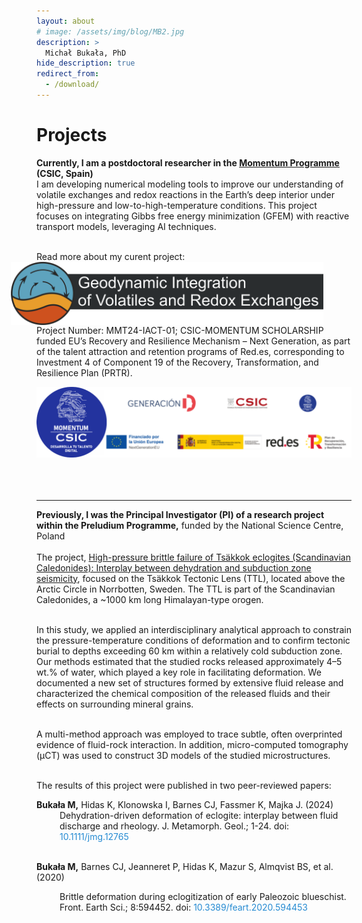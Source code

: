 ```yaml
---
layout: about
# image: /assets/img/blog/MB2.jpg
description: >
  Michał Bukała, PhD
hide_description: true
redirect_from:
  - /download/
---
```

# Projects
<b> Currently, I am a postdoctoral researcher in the [Momentum Programme](https://momentum.csic.es/en/momentum-program/) (CSIC, Spain) </b><br>
I am developing numerical modeling tools to improve our understanding of volatile exchanges and redox reactions in the Earth’s deep interior under high-pressure and low-to-high-temperature conditions. 
This project focuses on integrating Gibbs free energy minimization (GFEM) with reactive transport models, leveraging AI techniques.<br><br>

Read more about my curent project: 
<a href="https://micbukala.github.io/research/2025-03-15-momentum/">
  <img src="/assets/img/blog/project_logo_dark.png" alt="Geodynamic Integration of Volatiles and Redox Exchanges" style="width: 500px; float: right; margin-right: 45px;">
</a>

<br><br><br><br>
Project Number: MMT24-IACT-01; CSIC-MOMENTUM SCHOLARSHIP funded EU’s Recovery and Resilience Mechanism – Next Generation, as part of the talent attraction and retention programs of Red.es, corresponding to Investment 4 of Component 19 of the Recovery, Transformation, and Resilience Plan (PRTR).

<img src="/assets/img/blog/momentum.png" alt="Momentum" style="width: 700px; float: center; margin-right: 45px;"> 
<br><br><br><br>

---

<b>Previously, I was the Principal Investigator (PI) of a research project within the Preludium Programme,</b> funded by the National Science Centre, Poland<br><br>
The project, [High-pressure brittle failure of Tsäkkok eclogites (Scandinavian Caledonides): Interplay between dehydration and subduction zone seismicity](https://projekty.ncn.gov.pl/en/index.php?projekt_id=443889), focused on the Tsäkkok Tectonic Lens (TTL), located above the Arctic Circle in Norrbotten, Sweden. The TTL is part of the Scandinavian Caledonides, a ~1000 km long Himalayan-type orogen.<br><br>

In this study, we applied an interdisciplinary analytical approach to constrain the pressure-temperature conditions of deformation and to confirm tectonic burial to depths exceeding 60 km within a relatively cold subduction zone. Our methods estimated that the studied rocks released approximately 4–5 wt.% of water, which played a key role in facilitating deformation. We documented a new set of structures formed by extensive fluid release and characterized the chemical composition of the released fluids and their effects on surrounding mineral grains.<br><br>

A multi-method approach was employed to trace subtle, often overprinted evidence of fluid-rock interaction. In addition, micro-computed tomography (µCT) was used to construct 3D models of the studied microstructures.<br><br>

The results of this project were published in two peer-reviewed papers:
<html lang="pl">
<head>
  <meta charset="UTF-8">
  <title>Projekty Naukowe</title>
  <style>
    :root {
      --accent-color: rgb(79,177,186);
    }
        .indent {
    margin-left: 37px; 
    }
  </style>
</head>

<body>
<b><b>Bukała M,</b></b> Hidas K, Klonowska I, Barnes CJ, Fassmer K, Majka J. (2024) <br>
<div class="indent">
  Dehydration-driven deformation of eclogite: interplay between fluid discharge and rheology.
  J. Metamorph. Geol.; 1-24.
  doi: <a href="https://doi.org/10.1111/jmg.12765" style="color: rgb(38,139,210); text-decoration: none;"> 10.1111/jmg.12765 </a> 
</div>   
<br>

<b>Bukała M,</b> Barnes CJ, Jeanneret P, Hidas K, Mazur S, Almqvist BS, et al. (2020) <br>
<div class="indent">
  Brittle deformation during eclogitization of early Paleozoic blueschist. <br>
  Front. Earth Sci.; 8:594452. 
  doi: <a href="https://doi.org/10.3389/feart.2020.594453" style="color: rgb(38,139,210); text-decoration: none;"> 10.3389/feart.2020.594453 </a>  
</div> 
<br>
</body>